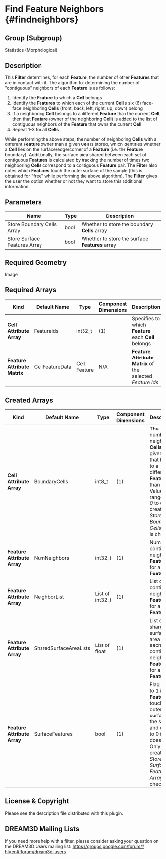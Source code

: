 Find Feature Neighbors {#findneighbors}
=============

## Group (Subgroup) ##
Statistics (Morphological)

## Description ##
This **Filter** determines, for each **Feature**, the number of other **Features** that are in contact with it.  The algorithm for determining the number of "contiguous" neighbors of each **Feature** is as follows:

1. Identify the **Feature** to which a **Cell** belongs
2. Identify the **Features** to which each of the current **Cell**'s six (6) face-face neighboring **Cells** (front, back, left, right, up, down) belong
3. If a neighboring **Cell** belongs to a different **Feature** than the current **Cell**, then that **Feature** (owner of the neighboring **Cell**) is added to the list of contiguous neighbors of the **Feature** that owns the current **Cell**
4. Repeat 1-3 for all **Cells**

While performing the above steps, the number of neighboring **Cells** with a different **Feature** owner than a given **Cell** is stored, which identifies whether a **Cell** lies on the surface/edge/corner of a **Feature** (i.e. the **Feature** boundary). Additionally, the surface area shared between each set of contiguous **Features** is calculated by tracking the number of times two neighboring **Cells** correspond to a contiguous **Feature** pair. The **Filter** also notes which **Features** touch the outer surface of the sample (this is obtained for "free" while performing the above algorithm). The **Filter** gives the user the option whether or not they want to store this additional information.

## Parameters ##
| Name | Type | Description |
|------|------| ----------- |
| Store Boundary Cells Array | bool | Whether to store the boundary **Cells** array |
| Store Surface Features Array | bool | Whether to store the surface **Features** array |

## Required Geometry ##
Image

## Required Arrays ##
| Kind | Default Name | Type | Component Dimensions | Description |
|------|--------------|-------------|---------|-----|
| **Cell Attribute Array** | FeatureIds | int32_t | (1) | Specifies to which **Feature** each **Cell** belongs |
| **Feature Attribute Matrix** | CellFeatureData | Cell Feature | N/A | **Feature Attribute Matrix** of the selected _Feature Ids_ |

## Created Arrays ##
| Kind | Default Name | Type | Component Dimensions | Description |
|------|--------------|-------------|---------|-----|
| **Cell Attribute Array** | BoundaryCells | int8_t | (1) | The number of neighboring **Cells** of a given **Cell** that belong to a different **Feature** than itself. Values will range from *0* to *6*. Only created if *Store Boundary Cells Array* is checked|
| **Feature Attribute Array** | NumNeighbors | int32_t | (1) | Number of contiguous neighboring **Features** for a given **Feature** |
| **Feature Attribute Array**  | NeighborList | List of int32_t | (1) | List of the contiguous neighboring **Features** for a given **Feature** |
| **Feature Attribute Array**  | SharedSurfaceAreaLists | List of float | (1) | List of the shared surface area for each of the contiguous neighboring **Features** for a given **Feature** |
| **Feature Attribute Array**  | SurfaceFeatures | bool | (1) | Flag equal to 1 if the **Feature** touches an outer surface of the sample and equal to 0 if it does not. Only created if *Store Surface Features Array* is checked |

## License & Copyright ##

Please see the description file distributed with this plugin.

## DREAM3D Mailing Lists ##

If you need more help with a filter, please consider asking your question on the DREAM3D Users mailing list:
https://groups.google.com/forum/?hl=en#!forum/dream3d-users


